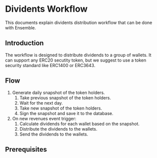 # Dividents Workflow

This documents explain dividents distribution workflow that can be done with Ensemble.

## Introduction

The workflow is designed to distribute dividends to a group of wallets.
It can support any ERC20 secutity token, but we suggest to use a token security standard like ERC1400 or ERC3643.

## Flow

1. Generate daily snapshot of the token holders.
   1. Take previous snapshot of the token holders.
   2. Wait for the next day.
   3. Take new snapshot of the token holders.
   4. Sign the snapshot and save it to the database.
2. On new revenues event trigger:
   1. Calculate dividends for each wallet based on the snapshot.
   2. Distribute the dividends to the wallets.
   3. Send the dividends to the wallets.

## Prerequisites
